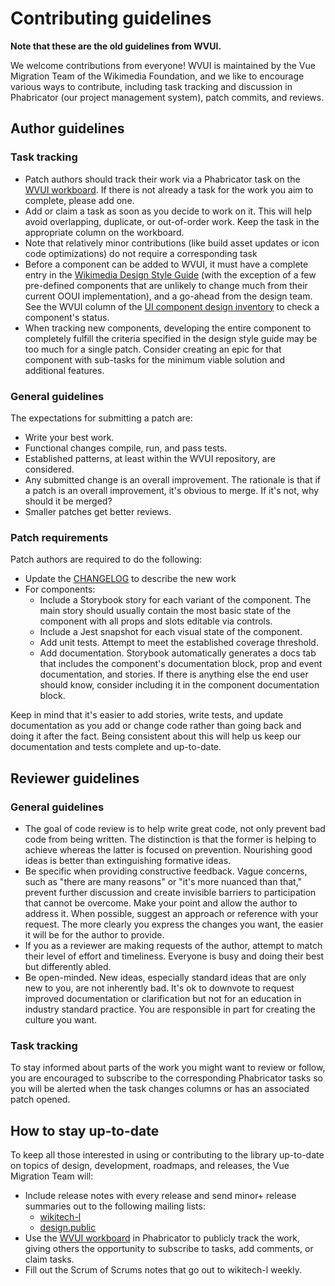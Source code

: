 # Contributing guidelines

**Note that these are the old guidelines from WVUI.**

We welcome contributions from everyone! WVUI is maintained by the Vue Migration Team of the
Wikimedia Foundation, and we like to encourage various ways to contribute, including task tracking
and discussion in Phabricator (our project management system), patch commits, and reviews.

## Author guidelines

### Task tracking

-   Patch authors should track their work via a Phabricator task on the
    [WVUI workboard](https://phabricator.wikimedia.org/project/view/4898/). If there is not already
    a task for the work you aim to complete, please add one.
-   Add or claim a task as soon as you decide to work on it. This will help avoid overlapping,
    duplicate, or out-of-order work. Keep the task in the appropriate column on the workboard.
-   Note that relatively minor contributions (like build asset updates or icon code optimizations)
    do not require a corresponding task
-   Before a component can be added to WVUI, it must have a complete entry in the
    [Wikimedia Design Style Guide](https://design.wikimedia.org/style-guide/index.html) (with the
    exception of a few pre-defined components that are unlikely to change much from their current
    OOUI implementation), and a go-ahead from the design team. See the WVUI column of the
    [UI component design inventory](https://phabricator.wikimedia.org/T277047) to check a
    component's status.
-   When tracking new components, developing the entire component to completely fulfill the criteria
    specified in the design style guide may be too much for a single patch. Consider creating an
    epic for that component with sub-tasks for the minimum viable solution and additional features.

### General guidelines

The expectations for submitting a patch are:

-   Write your best work.
-   Functional changes compile, run, and pass tests.
-   Established patterns, at least within the WVUI repository, are considered.
-   Any submitted change is an overall improvement. The rationale is that if a patch is an overall
    improvement, it's obvious to merge. If it's not, why should it be merged?
-   Smaller patches get better reviews.

### Patch requirements

Patch authors are required to do the following:

-   Update the [CHANGELOG](CHANGELOG.md) to describe the new work
-   For components:
    -   Include a Storybook story for each variant of the component. The main story should usually
        contain the most basic state of the component with all props and slots editable via
        controls.
    -   Include a Jest snapshot for each visual state of the component.
    -   Add unit tests. Attempt to meet the established coverage threshold.
    -   Add documentation. Storybook automatically generates a docs tab that includes the
        component's documentation block, prop and event documentation, and stories. If there is
        anything else the end user should know, consider including it in the component documentation
        block.

Keep in mind that it's easier to add stories, write tests, and update documentation as you add or
change code rather than going back and doing it after the fact. Being consistent about this will
help us keep our documentation and tests complete and up-to-date.

## Reviewer guidelines

### General guidelines

-   The goal of code review is to help write great code, not only prevent bad code from being
    written. The distinction is that the former is helping to achieve whereas the latter is focused
    on prevention. Nourishing good ideas is better than extinguishing formative ideas.
-   Be specific when providing constructive feedback. Vague concerns, such as "there are many
    reasons" or "it's more nuanced than that," prevent further discussion and create invisible
    barriers to participation that cannot be overcome. Make your point and allow the author to
    address it. When possible, suggest an approach or reference with your request. The more clearly
    you express the changes you want, the easier it will be for the author to provide.
-   If you as a reviewer are making requests of the author, attempt to match their level of effort
    and timeliness. Everyone is busy and doing their best but differently abled.
-   Be open-minded. New ideas, especially standard ideas that are only new to you, are not
    inherently bad. It's ok to downvote to request improved documentation or clarification but not
    for an education in industry standard practice. You are responsible in part for creating the
    culture you want.

### Task tracking

To stay informed about parts of the work you might want to review or follow, you are encouraged to
subscribe to the corresponding Phabricator tasks so you will be alerted when the task changes
columns or has an associated patch opened.

## How to stay up-to-date

To keep all those interested in using or contributing to the library up-to-date on topics of design,
development, roadmaps, and releases, the Vue Migration Team will:

-   Include release notes with every release and send minor+ release summaries out to the following
    mailing lists:
    -   [wikitech-l](https://lists.wikimedia.org/postorius/lists/wikitech-l.lists.wikimedia.org/)
    -   [design.public](https://lists.wikimedia.org/postorius/lists/design.lists.wikimedia.org/)
-   Use the [WVUI workboard](https://phabricator.wikimedia.org/project/view/4898/) in Phabricator to
    publicly track the work, giving others the opportunity to subscribe to tasks, add comments, or
    claim tasks.
-   Fill out the Scrum of Scrums notes that go out to wikitech-l weekly.
